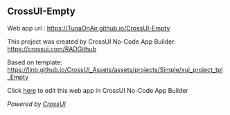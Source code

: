 ## CrossUI-Empty
Web app url : https://TunaOnAir.github.io/CrossUI-Empty

This project was created by CrossUI No-Code App Builder: https://crossui.com/RADGithub

Based on template: https://linb.github.io/CrossUI_Assets/assets/projects/Simple/xui_project_tpl_Empty

Click [here](https://crossui.com/RADGithub/#!from=github&owner=TunaOnAir&repo=CrossUI-Empty) to edit this web app in CrossUI No-Code App Builder

<i>Powered by [CrossUI](https://crossui.com)</i>
